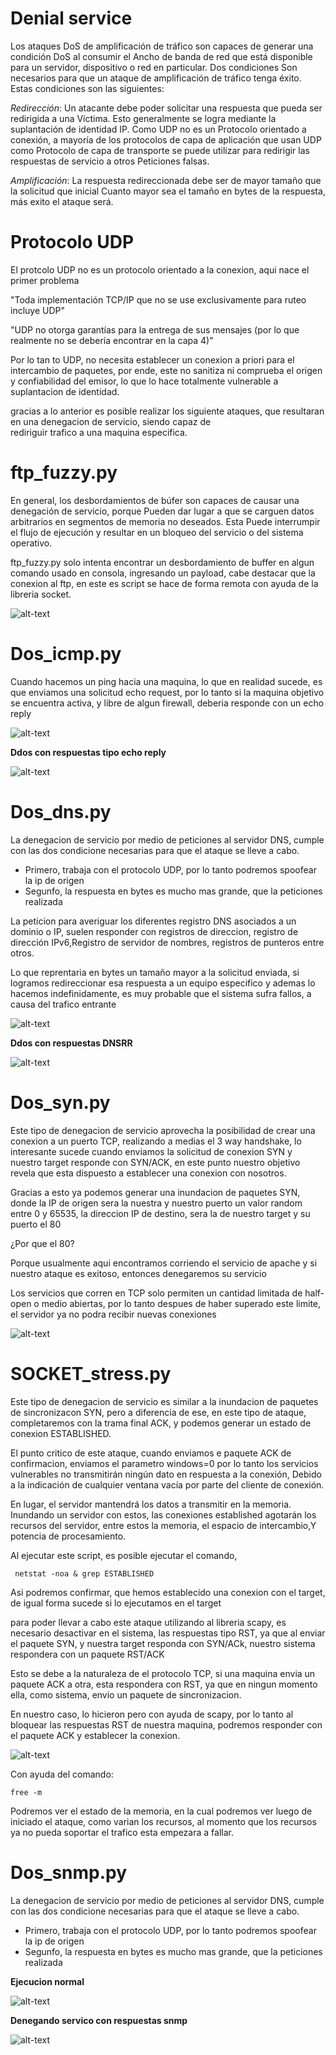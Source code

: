 # Denial service #


 Los ataques DoS de amplificación de tráfico son capaces de generar una condición DoS al consumir el
 Ancho de banda de red que está disponible para un servidor, dispositivo o red en particular. Dos condiciones 
 Son necesarios para que un ataque de amplificación de tráfico tenga éxito. Estas condiciones son las siguientes:
 
 *Redirección*: Un atacante debe poder solicitar una respuesta que pueda ser redirigida a una Víctima. 
   Esto generalmente se logra mediante la suplantación de identidad IP. Como UDP no es un Protocolo orientado a conexión,
   a mayoría de los protocolos de capa de aplicación que usan UDP como
   Protocolo de capa de transporte se puede utilizar para redirigir las respuestas de servicio a otros Peticiones falsas.

 *Amplificación*: La respuesta redireccionada debe ser de mayor tamaño que la solicitud que inicial
   Cuanto mayor sea el tamaño en bytes de la respuesta, más exito el ataque será.
   
   
 # Protocolo UDP #
   
   El protcolo UDP no es un protocolo orientado a la conexion, aqui nace el primer problema
   
  "Toda implementación TCP/IP que no se use exclusivamente para ruteo incluye UDP"
  
  "UDP no otorga garantías para la entrega de sus mensajes (por lo que realmente no se debería encontrar en la capa 4)"
   
   Por lo tan to UDP, no necesita establecer un conexion a priori para el intercambio de paquetes, por ende, este no 
   sanitiza  ni comprueba el origen y confiabilidad del emisor, lo que lo hace totalmente vulnerable a suplantacion de identidad.
   
   gracias  a lo anterior es posible realizar los siguiente ataques, que resultaran en una denegacion de servicio, siendo capaz de       
   rediriguir trafico a una maquina especifica.
   
   
 # ftp_fuzzy.py #
   
   En general, los desbordamientos de búfer son capaces de causar una denegación de servicio, porque
   Pueden dar lugar a que se carguen datos arbitrarios en segmentos de memoria no deseados. Esta
   Puede interrumpir el flujo de ejecución y resultar en un bloqueo del servicio o del sistema operativo.
   
   ftp_fuzzy.py solo intenta encontrar un desbordamiento de buffer en algun comando usado en consola, ingresando un payload,
   cabe destacar que la conexion al ftp,  en este es script se hace de forma remota con ayuda de la libreria socket.
   
   ![alt-text](img/ftp1.png)
   
 # Dos_icmp.py #
    
  Cuando hacemos un ping hacia una maquina, lo que en realidad sucede, es que enviamos una solicitud echo request, por lo tanto 
  si la maquina objetivo se encuentra activa, y libre de algun firewall, deberia responde con un echo reply
    
    
  ![alt-text](img/icmp.png) 
    
    
  **Ddos con respuestas tipo echo reply**
    
  ![alt-text](img/icmp2.png) 
  
  
  
 # Dos_dns.py #
 
 La denegacion de servicio por medio de peticiones al servidor DNS, cumple con las dos condicione necesarias para que el ataque se lleve   a cabo.
 
  * Primero, trabaja con el protocolo UDP, por lo tanto podremos spoofear la ip de origen
  * Segunfo, la respuesta en bytes es mucho mas grande, que la peticiones realizada
  
  La peticion para averiguar los diferentes registro DNS asociados a un dominio o IP, suelen responder con registros de direccion,         registro de dirección IPv6,Registro de servidor de nombres, registros de punteros entre otros.
  
  Lo que reprentaria en bytes un tamaño mayor a la solicitud enviada, si logramos redireccionar esa respuesta a un equipo especifico y     ademas lo hacemos indefinidamente, es muy probable que el sistema sufra fallos, a causa del trafico entrante
  
  
  ![alt-text](img/dns2.png)
  
 **Ddos con respuestas DNSRR**
   
  ![alt-text](img/dnsa.png)
  
  
  # Dos_syn.py #
  
  Este tipo de denegacion de servicio aprovecha la posibilidad de crear una conexion a un puerto TCP, realizando a medias el 3 way         handshake, lo interesante sucede cuando enviamos la solicitud de conexion SYN y nuestro target responde con SYN/ACK, en este punto       nuestro objetivo revela que esta dispuesto a establecer una conexion con nosotros.
  
  Gracias a esto ya podemos generar una inundacion de paquetes SYN, donde la IP de origen sera la nuestra y nuestro puerto un valor       random entre 0 y 65535, la direccion IP de destino, sera la de nuestro target  y su puerto el 80
  
  ¿Por que el 80?
  
  Porque usualmente aqui encontramos corriendo el servicio de apache y si nuestro ataque es exitoso, entonces denegaremos su servicio
  
  Los servicios que corren en TCP solo permiten un cantidad limitada de half-open o medio abiertas, por lo tanto despues  de haber         superado este limite, el servidor ya no podra recibir nuevas conexiones 
  
 ![alt-text](img/syn.png)
 
 
 
 # SOCKET_stress.py #
 
  Este tipo de denegacion de servicio es similar  a la inundacion de paquetes de sincronizacon SYN, pero a diferencia de ese, en este     tipo de ataque, completaremos con la trama final ACK, y podemos generar un estado de conexion ESTABLISHED.
 
  El punto critico de este ataque, cuando enviamos e paquete ACK de confirmacion, enviamos el parametro windows=0 por lo tanto los         servicios vulnerables no transmitirán ningún dato en respuesta a la conexión, Debido a la indicación de cualquier ventana vacía por     parte del cliente de conexión.
 
  En lugar, el servidor mantendrá los datos a transmitir en la memoria. Inundando un servidor con estos, las conexiones established       agotarán los recursos del servidor, entre estos la memoria, el espacio de intercambio,Y potencia de procesamiento.

  Al ejecutar este script, es posible ejecutar el comando, 

  ```
   netstat -noa & grep ESTABLISHED 
  ```

  Asi podremos confirmar, que  hemos establecido una conexion con el target, de igual forma sucede si lo ejecutamos en el target
 
  para poder llevar a cabo este ataque utilizando al libreria scapy, es necesario desactivar en el sistema, las respuestas tipo RST, 
  ya que al enviar el paquete SYN,  y nuestra target responda con SYN/ACk, nuestro sistema respondera con un paquete RST/ACK
 
  Esto se debe a la naturaleza de el protocolo TCP, si una maquina envia un paquete ACK a otra, esta respondera con RST, ya que en         ningun   momento ella, como sistema, envio un paquete de sincronizacion.
 
  En nuestro caso, lo hicieron pero con ayuda de scapy, por lo tanto al bloquear las respuestas RST de nuestra maquina, podremos           responder con el paquete ACK y establecer la conexion.
 
 
  ![alt-text](img/socket.png)
  
  
  Con ayuda del comando:
  
   ```
   free -m
   ```
  
  Podremos ver el estado de la memoria, en la cual podremos ver luego de iniciado el ataque, como varian los recursos, al momento que     los recursos ya no pueda soportar el trafico esta empezara a fallar.
  
  
  
  # Dos_snmp.py #
  
   La denegacion de servicio por medio de peticiones al servidor DNS, cumple con las dos condicione necesarias para que el ataque se        lleve   a cabo.
 
  * Primero, trabaja con el protocolo UDP, por lo tanto podremos spoofear la ip de origen
  * Segunfo, la respuesta en bytes es mucho mas grande, que la peticiones realizada
  
   **Ejecucion normal**
   
   ![alt-text](img/snmp2.png)
   
   **Denegando servico con respuestas snmp**
  
   ![alt-text](img/snmp1.png)
 
 
    
  
   
